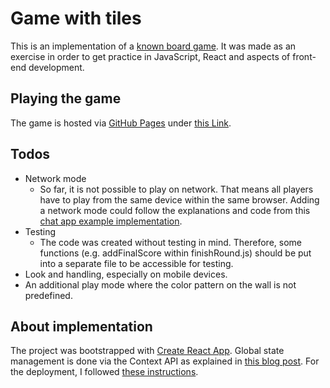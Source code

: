 # Game with tiles

This is an implementation of a [known board game](https://en.wikipedia.org/wiki/Azul_(board_game)). It was made as an exercise in order to get practice in JavaScript, React and aspects of front-end development. 

## Playing the game

The game is hosted via [GitHub Pages](https://pages.github.com/) under [this Link](https://fabilo12.github.io/game_with_tiles/).

## Todos

* Network mode
  * So far, it is not possible to play on network. That means all players have to play from the same device within the same browser. Adding a network mode could follow the explanations and code from this [chat app example implementation](https://dev.to/novu/building-a-chat-app-with-socketio-and-react-2edj).
* Testing
  * The code was created without testing in mind. Therefore, some functions (e.g. addFinalScore within finishRound.js) should be put into a separate file to be accessible for testing.
* Look and handling, especially on mobile devices.
* An additional play mode where the color pattern on the wall is not predefined.

## About implementation

The project was bootstrapped with [Create React App](https://github.com/facebook/create-react-app). Global state management is done via the Context API as explained in [this blog post](https://codeburst.io/global-state-with-react-hooks-and-context-api-87019cc4f2cf). For the deployment, I followed [these instructions](https://github.com/gitname/react-gh-pages).

